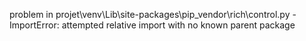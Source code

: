 problem in projet\venv\Lib\site-packages\pip\_vendor\rich\control.py - ImportError: attempted relative import with no known parent package

